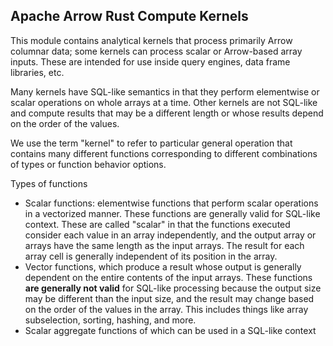 <!---
  Licensed to the Apache Software Foundation (ASF) under one
  or more contributor license agreements.  See the NOTICE file
  distributed with this work for additional information
  regarding copyright ownership.  The ASF licenses this file
  to you under the Apache License, Version 2.0 (the
  "License"); you may not use this file except in compliance
  with the License.  You may obtain a copy of the License at

    http://www.apache.org/licenses/LICENSE-2.0

  Unless required by applicable law or agreed to in writing,
  software distributed under the License is distributed on an
  "AS IS" BASIS, WITHOUT WARRANTIES OR CONDITIONS OF ANY
  KIND, either express or implied.  See the License for the
  specific language governing permissions and limitations
  under the License.
-->

## Apache Arrow Rust Compute Kernels

This module contains analytical kernels that process primarily Arrow
columnar data; some kernels can process scalar or Arrow-based array
inputs. These are intended for use inside query engines, data frame libraries,
etc.

Many kernels have SQL-like semantics in that they perform elementwise or
scalar operations on whole arrays at a time. Other kernels are not SQL-like
and compute results that may be a different length or whose results depend on
the order of the values.

We use the term "kernel" to refer to particular general operation that contains many different functions corresponding to different combinations of types or function behavior options.

Types of functions

- Scalar functions: elementwise functions that perform scalar operations in a
  vectorized manner. These functions are generally valid for SQL-like
  context. These are called "scalar" in that the functions executed consider
  each value in an array independently, and the output array or arrays have the
  same length as the input arrays. The result for each array cell is generally
  independent of its position in the array.
- Vector functions, which produce a result whose output is generally dependent
  on the entire contents of the input arrays. These functions **are generally
  not valid** for SQL-like processing because the output size may be different
  than the input size, and the result may change based on the order of the
  values in the array. This includes things like array subselection, sorting,
  hashing, and more.
- Scalar aggregate functions of which can be used in a SQL-like context
